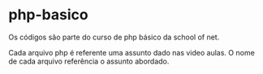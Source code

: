 # php-basico

Os códigos são parte do curso de php básico da school of net.

Cada arquivo php é referente uma assunto dado nas video aulas.
O nome de cada arquivo referência o assunto abordado.
